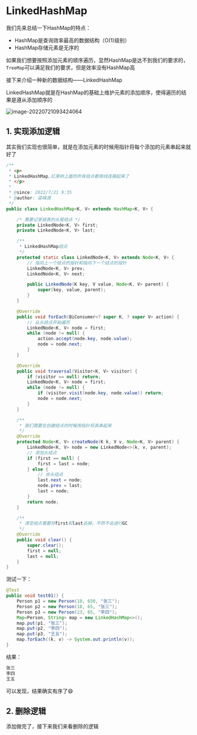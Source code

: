 # LinkedHashMap

我们先来总结一下HashMap的特点：

- HashMap是查询效率最高的数据结构（O(1)级别）
- HashMap存储元素是无序的

如果我们想要按照添加元素的顺序遍历，显然HashMap是达不到我们的要求的，`TreeMap`可以满足我们的要求，但是效率没有HashMap高

接下来介绍一种新的数据结构——LinkedHashMap

LinkedHashMap就是在HashMap的基础上维护元素的添加顺序，使得遍历的结果是遵从添加顺序的

![image-20220721093424064](https://cdn.fengxianhub.top/resources-master/202207210934379.png)

## 1. 实现添加逻辑

其实我们实现也很简单，就是在添加元素的时候用指针将每个添加的元素串起来就好了

```java
/**
 * <p>
 * LinkedHashMap,红黑树上面的所有结点都用线连接起来了
 * </p>
 *
 * @since: 2022/7/21 9:35
 * @author: 梁峰源
 */
public class LinkedHashMap<K, V> extends HashMap<K, V> {

    /* 需要记录链表的头尾结点 */
    private LinkedNode<K, V> first;
    private LinkedNode<K, V> last;

    /**
     * LinkedHashMap结点
     */
    protected static class LinkedNode<K, V> extends Node<K, V> {
        // 指向上一个结点的指针和指向下一个结点的指针
        LinkedNode<K, V> prev;
        LinkedNode<K, V> next;

        public LinkedNode(K key, V value, Node<K, V> parent) {
            super(key, value, parent);
        }
    }

    @Override
    public void forEach(BiConsumer<? super K, ? super V> action) {
        // 从头结点开始遍历
        LinkedNode<K, V> node = first;
        while (node != null) {
            action.accept(node.key, node.value);
            node = node.next;
        }
    }

    @Override
    public void traversal(Visitor<K, V> visitor) {
        if (visitor == null) return;
        LinkedNode<K, V> node = first;
        while (node != null) {
            if (visitor.visit(node.key, node.value)) return;
            node = node.next;
        }
    }

    /**
     * 我们需要在创建结点的时候用指针将其串起来
     */
    @Override
    protected Node<K, V> createNode(K k, V v, Node<K, V> parent) {
        LinkedNode<K, V> node = new LinkedNode<>(k, v, parent);
        // 添加头结点
        if (first == null) {
            first = last = node;
        } else {
            // 非头结点
            last.next = node;
            node.prev = last;
            last = node;
        }
        return node;
    }

    /**
     * 清空结点需要将first和last去掉，不然不会进行GC
     */
    @Override
    public void clear() {
        super.clear();
        first = null;
        last = null;
    }
}
```

测试一下：

```java
@Test
public void test01() {
    Person p1 = new Person(18, 650, "张三");
    Person p2 = new Person(18, 65, "张三");
    Person p3 = new Person(23, 65, "李四");
    Map<Person, String> map = new LinkedHashMap<>();
    map.put(p1, "张三");
    map.put(p2, "李四");
    map.put(p3, "王五");
    map.forEach((k, v) -> System.out.println(v));
}
```

结果：

```java
张三
李四
王五
```

可以发现，结果确实有序了😄

## 2. 删除逻辑

添加做完了，接下来我们来看删除的逻辑












































